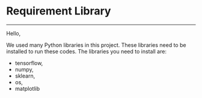 # Requirement Library
---------------------------

Hello,

We used many Python libraries in this project. These libraries need to be installed to run these codes. The libraries you need to install are:

* tensorflow,
* numpy,
* sklearn, 
* os,
* matplotlib
